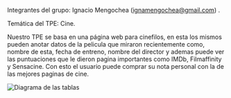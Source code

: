 Integrantes del grupo: Ignacio Mengochea (ignamengochea@gmail.com) . 

Temática del TPE: Cine.

Nuestro TPE se basa en una página web para cinefilos, en esta los mismos pueden anotar datos de la pelicula que miraron recientemente como, nombre de esta, fecha de entreno, nombre del director y ademas puede ver las puntuaciones que le dieron pagina importantes como IMDb, Filmaffinity y Sensacine. Con esto el usuario puede comprar su nota personal con la de las mejores paginas de cine.

![Diagrama de las tablas](DiagramaTPE.jpg)